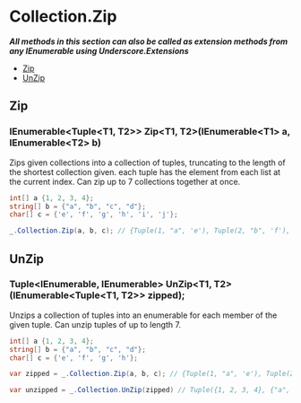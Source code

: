# Collection.Zip

***All methods in this section can also be called as extension methods from any IEnumerable using Underscore.Extensions***

- [Zip](#zip)
- [UnZip](#unzip)

## Zip

### IEnumerable\<Tuple\<T1, T2\>\> Zip\<T1, T2\>(IEnumerable\<T1\> a, IEnumerable\<T2\> b)
Zips given collections into a collection of tuples,  truncating to the length of the shortest collection given. each tuple has the element from each list at the current index. Can zip up to 7 collections together at once.
```csharp
int[] a {1, 2, 3, 4};
string[] b = {"a", "b", "c", "d"};
char[] c = {'e', 'f', 'g', 'h', 'i', 'j'};

_.Collection.Zip(a, b, c); // {Tuple(1, "a", 'e'), Tuple(2, "b", 'f'), Tuple(3, "c", 'g'), Tuple(4, "d", 'h')}
```

## UnZip

### Tuple<IEnumerable<T1>, IEnumerable<T2>> UnZip<T1, T2>(IEnumerable<Tuple<T1, T2>> zipped);
Unzips a collection of tuples into an enumerable for each member of the given tuple. Can unzip tuples of up to length 7.

```csharp
int[] a {1, 2, 3, 4};
string[] b = {"a", "b", "c", "d"};
char[] c = {'e', 'f', 'g', 'h'};

var zipped = _.Collection.Zip(a, b, c); // {Tuple(1, "a", 'e'), Tuple(2, "b", 'f'), Tuple(3, "c", 'g'), Tuple(4, "d", 'h')}

var unzipped = _.Collection.UnZip(zipped) // Tuple({1, 2, 3, 4}, {"a", "b", "c", "d"}, {'e', 'f', 'g', 'h'})
```
